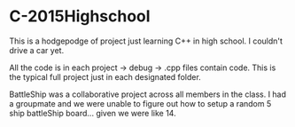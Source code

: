 # C-2015Highschool
This is a hodgepodge of project just learning C++ in high school.
I couldn't drive a car yet.

All the code is in each project -> debug -> .cpp files contain code.
This is the typical full project just in each designated folder.

BattleShip was a collaborative project across all members in the class. I had a groupmate and we were unable to figure out how to setup a random 5 ship battleShip board... given we were like 14.
